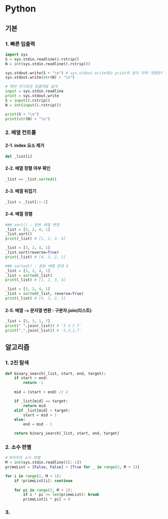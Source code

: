 # Python

## 기본
### 1. 빠른 입출력
```PYTHON
import sys
S = sys.stdin.readline().rstrip()
N = int(sys.stdin.readline().rstrip())

sys.stdout.write(S + "\n") # sys.stdout.write에는 print와 달리 뒤에 개행문자가 없다.
sys.stdout.write(str(N) + "\n")

# 매번 번거로운 입출력을 쉽게
input = sys.stdin.readline
print = sys.stdout.write
S = input().rstrip()
N = int(input().rstrip())

print(S + "\n")
print(str(N) + "\n")
```

### 2. 배열 컨트롤
#### 2-1. index 요소 제거
```python
del _list[i]
```

#### 2-2. 배열 정렬 여부 확인
```python
_list == _list.sorted()
```

#### 2-3. 배열 뒤집기
```python
_list = _list[::-1]
```

#### 2-4. 배열 정렬
```python
### sort() : 원본 배열 변경
_list = [3, 2, 4, 1]
_list.sort()
print(_list) # [1, 2, 3, 4]

_list = [3, 2, 4, 1]
_list.sort(reverse=True)
print(_list) # [4, 3, 2, 1]

### sorted() : 원본 배열 변경 X
_list = [3, 2, 4, 1]
_list = sorted(_list)
print(_list) # [1, 2, 3, 4]

_list = [3, 2, 4, 1]
_list = sorted(_list, reverse=True)
print(_list) # [4, 3, 2, 1]
```

#### 2-5. 배열 -> 문자열 변환 : **구분자.join(리스트)**
```python
_list = [5, 3, 1, 7]
print(" ".join(_list)) # '5 3 1 7'
print(",".join(_list)) # '5,3,1,7'
```



## 알고리즘
### 1. 2진 탐색
```PYTHON
def binary_search(_list, start, end, target):
	if start > end:
		return -1
	
	mid = (start + end) // 2

	if _list[mid] == target:
		return mid
	elif _list[mid] < target:
		start = mid + 1
	else:
		end = mid - 1

	return binary_search(_list, start, end, target)
```

### 2. 소수 판별
```python
# M까지의 소수 판별
M = int(sys.stdin.readline()[:-1])
primeList = [False, False] + [True for _ in range(2, M + 1)]

for i in range(2, M + 1):
    if !primeList[i]: continue
    
    for pi in range(2, M + 1):
        if i * pi >= len(primeList): break
        primeList[i * pi] = 0
```

### 3. 